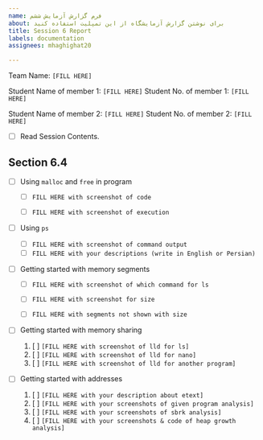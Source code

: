 ```yaml
---
name: فرم گزارش آزمایش ششم
about: برای نوشتن گزارش آزمایشگاه از این تمپلیت استفاده کنید
title: Session 6 Report
labels: documentation
assignees: mhaghighat20

---
```


Team Name: `[FILL HERE]`

Student Name of member 1: `[FILL HERE]`
Student No. of member 1: `[FILL HERE]`

Student Name of member 2: `[FILL HERE]`
Student No. of member 2: `[FILL HERE]`

- [ ] Read Session Contents.

## Section 6.4

- [ ] Using `malloc` and `free` in program
    - [ ] `FILL HERE with screenshot of code`
    - [ ] `FILL HERE with screenshot of execution`

    
- [ ]  Using `ps`
    - [ ] `FILL HERE with screenshot of command output`
    - [ ] `FILL HERE with your descriptions (write in English or Persian)`

- [ ]  Getting started with memory segments
    - [ ] `FILL HERE with screenshot of which command for ls`
    - [ ]  `FILL HERE with screenshot for size`
    - [ ]  `FILL HERE with segments not shown with size`
    

- [ ] Getting started with memory sharing
    1. [ ] `[FILL HERE with screenshot of lld for ls]`
    1. [ ] `[FILL HERE with screenshot of lld for nano]`
    1. [ ] `[FILL HERE with screenshot of lld for another program]`

- [ ] Getting started with addresses
    1. [ ] `[FILL HERE with your description about etext]`
    2. [ ] `[FILL HERE with your screenshots of given program analysis]`
    3. [ ] `[FILL HERE with your screenshots of sbrk analysis]`
    4. [ ] `[FILL HERE with your screenshots & code of heap growth analysis]`

